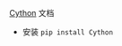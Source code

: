 [Cython](http://docs.cython.org/en/latest/src/quickstart/install.html) 文档

- 安装 `pip install Cython`

